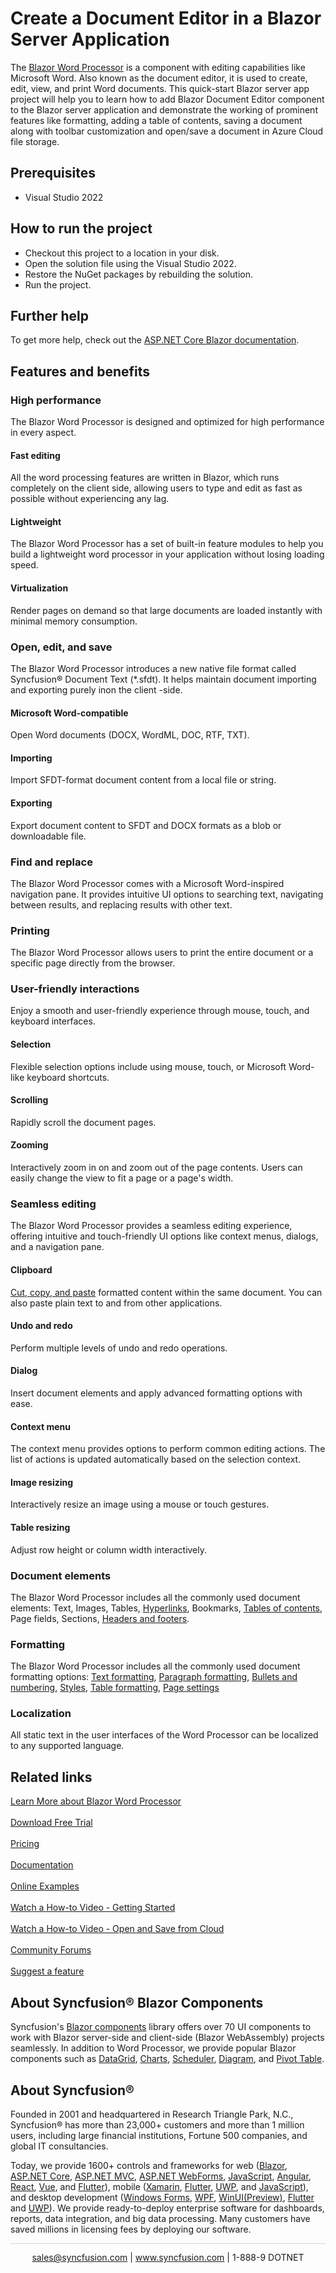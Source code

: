 # Create a Document Editor in a Blazor Server Application

The [Blazor Word Processor](https://www.syncfusion.com/blazor-components/blazor-word-processor/?utm_source=github&utm_medium=listing&utm_campaign=blazor-word-processor-github-samples) is a component with editing capabilities like Microsoft Word. Also known as the document editor, it is used to create, edit, view, and print Word documents. This quick-start Blazor server app project will help you to learn how to add Blazor Document Editor component to the Blazor server application and demonstrate the working of prominent features like formatting, adding a table of contents, saving a document along with toolbar customization and open/save a document in Azure Cloud file storage.

## Prerequisites

* Visual Studio 2022

## How to run the project

* Checkout this project to a location in your disk.
* Open the solution file using the Visual Studio 2022.
* Restore the NuGet packages by rebuilding the solution.
* Run the project.

## Further help

To get more help, check out the [ASP.NET Core Blazor documentation](https://docs.microsoft.com/en-us/aspnet/core/blazor).

## Features and benefits

### High performance
The Blazor Word Processor is designed and optimized for high performance in every aspect.

#### Fast editing
All the word processing features are written in Blazor, which runs completely on the client side, allowing users to type and edit as fast as possible without experiencing any lag.

#### Lightweight
The Blazor Word Processor has a set of built-in feature modules to help you build a lightweight word processor in your application without losing loading speed.

#### Virtualization
Render pages on demand so that large documents are loaded instantly with minimal memory consumption.

### Open, edit, and save
The Blazor Word Processor introduces a new native file format called Syncfusion&reg; Document Text (*.sfdt). It helps maintain document importing and exporting purely inon the client -side.

#### Microsoft Word-compatible
Open Word documents (DOCX, WordML, DOC, RTF, TXT).

#### Importing
Import SFDT-format document content from a local file or string.

#### Exporting
Export document content to SFDT and DOCX formats as a blob or downloadable file.

### Find and replace
The Blazor Word Processor comes with a Microsoft Word-inspired navigation pane. It provides intuitive UI options to searching text, navigating between results, and replacing results with other text.

### Printing
The Blazor Word Processor allows users to print the entire document or a specific page directly from the browser.

### User-friendly interactions
Enjoy a smooth and user-friendly experience through mouse, touch, and keyboard interfaces.

#### Selection
Flexible selection options include using mouse, touch, or Microsoft Word-like keyboard shortcuts.

#### Scrolling
Rapidly scroll the document pages.

#### Zooming
Interactively zoom in on and zoom out of the page contents. Users can easily change the view to fit a page or a page's width.

### Seamless editing
The Blazor Word Processor provides a seamless editing experience, offering intuitive and touch-friendly UI options like context menus, dialogs, and a navigation pane.

#### Clipboard
[Cut, copy, and paste](https://blazor.syncfusion.com/documentation/document-editor/clipboard/?utm_source=github&utm_medium=listing&utm_campaign=blazor-word-processor-github-samples) formatted content within the same document. You can also paste plain text to and from other applications.

#### Undo and redo
Perform multiple levels of undo and redo operations.

#### Dialog
Insert document elements and apply advanced formatting options with ease.

#### Context menu
The context menu provides options to perform common editing actions. The list of actions is updated automatically based on the selection context.

#### Image resizing
Interactively resize an image using a mouse or touch gestures.

#### Table resizing
Adjust row height or column width interactively.

### Document elements
The Blazor Word Processor includes all the commonly used document elements: Text, Images, Tables, [Hyperlinks](https://blazor.syncfusion.com/demos/document-editor/hyperlinks-and-bookmarks?utm_source=github&utm_medium=listing&utm_campaign=blazor-word-processor-github-samples), Bookmarks, [Tables of contents](https://blazor.syncfusion.com/demos/document-editor/table-of-contents?utm_source=github&utm_medium=listing&utm_campaign=blazor-word-processor-github-samples), Page fields, Sections, [Headers and footers](https://blazor.syncfusion.com/demos/document-editor/headers-and-footers?utm_source=github&utm_medium=listing&utm_campaign=blazor-word-processor-github-samples).

### Formatting
The Blazor Word Processor includes all the commonly used document formatting options: [Text formatting](https://blazor.syncfusion.com/demos/document-editor/character-format?utm_source=github&utm_medium=listing&utm_campaign=blazor-word-processor-github-samples), [Paragraph formatting](https://blazor.syncfusion.com/demos/document-editor/paragraph-format?utm_source=github&utm_medium=listing&utm_campaign=blazor-word-processor-github-samples), [Bullets and numbering](https://blazor.syncfusion.com/demos/document-editor/bullets-and-numbering?utm_source=github&utm_medium=listing&utm_campaign=blazor-word-processor-github-samples), [Styles](https://blazor.syncfusion.com/demos/document-editor/styles?utm_source=github&utm_medium=listing&utm_campaign=blazor-word-processor-github-samples), [Table formatting](https://blazor.syncfusion.com/demos/document-editor/table-format?utm_source=github&utm_medium=listing&utm_campaign=blazor-word-processor-github-samples), [Page settings](https://blazor.syncfusion.com/demos/document-editor/section-format?utm_source=github&utm_medium=listing&utm_campaign=blazor-word-processor-github-samples) 

### Localization
All static text in the user interfaces of the Word Processor can be localized to any supported language.

## Related links
[Learn More about Blazor Word Processor](https://www.syncfusion.com/blazor-components/blazor-word-processor?utm_source=github&utm_medium=listing&utm_campaign=blazor-word-processor-github-samples) <br/><br/>
[Download Free Trial](https://www.syncfusion.com/downloads?utm_source=github&utm_medium=listing&utm_campaign=blazor-word-processor-github-samples) <br/><br/>
[Pricing](https://www.syncfusion.com/sales/products/blazor?utm_source=github&utm_medium=listing&utm_campaign=blazor-word-processor-github-samples) <br/><br/>
[Documentation](https://blazor.syncfusion.com/documentation/document-editor/?utm_source=github&utm_medium=listing&utm_campaign=blazor-word-processor-github-samples) <br/><br/>
[Online Examples](https://blazor.syncfusion.com/demos/document-editor/default-functionalities?utm_source=github&utm_medium=listing&utm_campaign=blazor-word-processor-github-samples) <br/><br/>
[Watch a How-to Video - Getting Started](https://www.syncfusion.com/tutorial-videos/blazor/word-processor?title=create-a-document-editor-in-a-blazor-server-application) <br/><br/>
[Watch a How-to Video - Open and Save from Cloud](https://www.syncfusion.com/tutorial-videos/blazor/word-processor?title=open-and-save-a-document-from-the-cloud-using-document) <br/><br/>
[Community Forums](https://www.syncfusion.com/forums/blazor-components/word-processor?utm_source=github&utm_medium=listing&utm_campaign=blazor-word-processor-github-samples) <br/><br/>
[Suggest a feature](https://www.syncfusion.com/feedback/blazor-components?utm_source=github&utm_medium=listing&utm_campaign=blazor-word-processor-github-samples)

## About Syncfusion&reg; Blazor Components
Syncfusion's [Blazor components](https://www.syncfusion.com/blazor-components?utm_source=github&utm_medium=listing&utm_campaign=blazor-word-processor-github-samples) library offers over 70 UI components to work with Blazor server-side and client-side (Blazor WebAssembly) projects seamlessly. In addition to Word Processor, we provide popular Blazor components such as [DataGrid](https://www.syncfusion.com/blazor-components/blazor-datagrid?utm_source=github&utm_medium=listing&utm_campaign=blazor-word-processor-github-samples), [Charts](https://www.syncfusion.com/blazor-components/blazor-charts?utm_source=github&utm_medium=listing&utm_campaign=blazor-word-processor-github-samples), 
[Scheduler](https://www.syncfusion.com/blazor-components/blazor-scheduler?utm_source=github&utm_medium=listing&utm_campaign=blazor-word-processor-github-samples), [Diagram](https://www.syncfusion.com/blazor-components/blazor-diagram?utm_source=github&utm_medium=listing&utm_campaign=blazor-word-processor-github-samples), and [Pivot Table](https://www.syncfusion.com/blazor-components/blazor-pivot-table/?utm_source=github&utm_medium=listing&utm_campaign=blazor-word-processor-github-samples).

## About Syncfusion&reg;
Founded in 2001 and headquartered in Research Triangle Park, N.C., Syncfusion&reg; has more than 23,000+ customers and more than 1 million users, including large financial institutions, Fortune 500 companies, and global IT consultancies.
 
Today, we provide 1600+ controls and frameworks for web
([Blazor](https://www.syncfusion.com/blazor-components?utm_source=github&utm_medium=listing&utm_campaign=blazor-word-processor-github-samples),
[ASP.NET Core](https://www.syncfusion.com/aspnet-core-ui-controls?utm_source=github&utm_medium=listing&utm_campaign=blazor-word-processor-github-samples),
[ASP.NET MVC](https://www.syncfusion.com/aspnet-mvc-ui-controls?utm_source=github&utm_medium=listing&utm_campaign=blazor-word-processor-github-samples),
[ASP.NET WebForms](https://www.syncfusion.com/jquery/aspnet-webforms-ui-controls?utm_source=github&utm_medium=listing&utm_campaign=blazor-word-processor-github-samples),
[JavaScript](https://www.syncfusion.com/javascript-ui-controls?utm_source=github&utm_medium=listing&utm_campaign=blazor-word-processor-github-samples),
[Angular](https://www.syncfusion.com/angular-ui-components?utm_source=github&utm_medium=listing&utm_campaign=blazor-word-processor-github-samples),
[React](https://www.syncfusion.com/react-ui-components?utm_source=github&utm_medium=listing&utm_campaign=blazor-word-processor-github-samples),
[Vue](https://www.syncfusion.com/vue-ui-components?utm_source=github&utm_medium=listing&utm_campaign=blazor-word-processor-github-samples),
and 
[Flutter](https://www.syncfusion.com/flutter-widgets?utm_source=github&utm_medium=listing&utm_campaign=blazor-word-processor-github-samples)),
mobile
([Xamarin](https://www.syncfusion.com/xamarin-ui-controls?utm_source=github&utm_medium=listing&utm_campaign=blazor-word-processor-github-samples),
[Flutter](https://www.syncfusion.com/flutter-widgets?utm_source=github&utm_medium=listing&utm_campaign=blazor-word-processor-github-samples),
[UWP](https://www.syncfusion.com/uwp-ui-controls?utm_source=github&utm_medium=listing&utm_campaign=blazor-word-processor-github-samples),
and
[JavaScript](https://www.syncfusion.com/javascript-ui-controls?utm_source=github&utm_medium=listing&utm_campaign=blazor-word-processor-github-samples)),
and desktop development ([Windows
Forms](https://www.syncfusion.com/winforms-ui-controls?utm_source=github&utm_medium=listing&utm_campaign=blazor-word-processor-github-samples),
[WPF](https://www.syncfusion.com/wpf-ui-controls?utm_source=github&utm_medium=listing&utm_campaign=blazor-word-processor-github-samples),
[WinUI(Preview)](https://www.syncfusion.com/winui-controls?utm_source=github&utm_medium=listing&utm_campaign=blazor-word-processor-github-samples),
[Flutter](https://www.syncfusion.com/flutter-widgets?utm_source=github&utm_medium=listing&utm_campaign=blazor-word-processor-github-samples)
and
[UWP](https://www.syncfusion.com/uwp-ui-controls?utm_source=github&utm_medium=listing&utm_campaign=blazor-word-processor-github-samples)).
We provide ready-to-deploy enterprise software for dashboards, reports,
data integration, and big data processing. Many customers have saved
millions in licensing fees by deploying our software.

		
<hr style="height:0.3px;border:none;color:lightgrey;background-color:lightgrey;" />

<p align="center">
  <a href="mailto:sales@syncfusion.com?Subject=Syncfusion&reg; Blazor Word Processor - Github" target="_top">sales@syncfusion.com</a> | <a href="https://www.syncfusion.com?utm_source=github&utm_medium=listing&utm_campaign=blazor-word-processor-github-samples">www.syncfusion.com</a> | 1-888-9 DOTNET <br>
</p>





